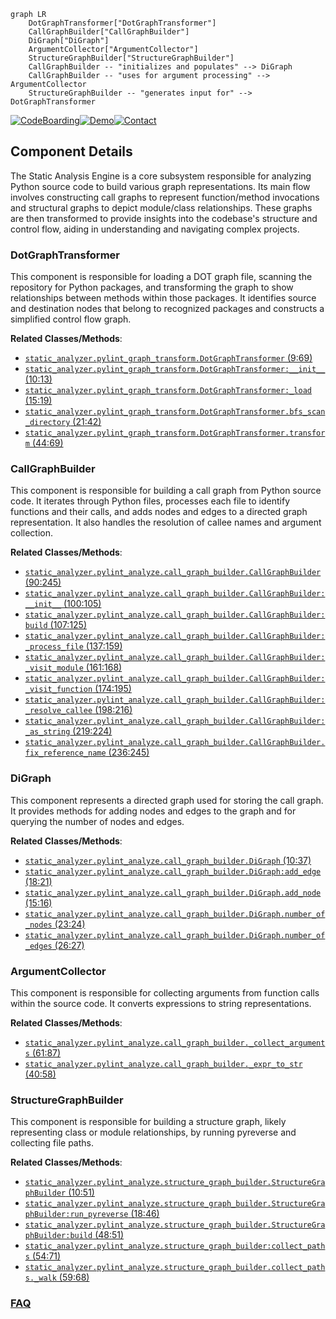 ```mermaid
graph LR
    DotGraphTransformer["DotGraphTransformer"]
    CallGraphBuilder["CallGraphBuilder"]
    DiGraph["DiGraph"]
    ArgumentCollector["ArgumentCollector"]
    StructureGraphBuilder["StructureGraphBuilder"]
    CallGraphBuilder -- "initializes and populates" --> DiGraph
    CallGraphBuilder -- "uses for argument processing" --> ArgumentCollector
    StructureGraphBuilder -- "generates input for" --> DotGraphTransformer
```
[![CodeBoarding](https://img.shields.io/badge/Generated%20by-CodeBoarding-9cf?style=flat-square)](https://github.com/CodeBoarding/GeneratedOnBoardings)[![Demo](https://img.shields.io/badge/Try%20our-Demo-blue?style=flat-square)](https://www.codeboarding.org/demo)[![Contact](https://img.shields.io/badge/Contact%20us%20-%20contact@codeboarding.org-lightgrey?style=flat-square)](mailto:contact@codeboarding.org)

## Component Details

The Static Analysis Engine is a core subsystem responsible for analyzing Python source code to build various graph representations. Its main flow involves constructing call graphs to represent function/method invocations and structural graphs to depict module/class relationships. These graphs are then transformed to provide insights into the codebase's structure and control flow, aiding in understanding and navigating complex projects.

### DotGraphTransformer
This component is responsible for loading a DOT graph file, scanning the repository for Python packages, and transforming the graph to show relationships between methods within those packages. It identifies source and destination nodes that belong to recognized packages and constructs a simplified control flow graph.


**Related Classes/Methods**:

- <a href="https://github.com/CodeBoarding/CodeBoarding/blob/master/static_analyzer/pylint_graph_transform.py#L9-L69" target="_blank" rel="noopener noreferrer">`static_analyzer.pylint_graph_transform.DotGraphTransformer` (9:69)</a>
- <a href="https://github.com/CodeBoarding/CodeBoarding/blob/master/static_analyzer/pylint_graph_transform.py#L10-L13" target="_blank" rel="noopener noreferrer">`static_analyzer.pylint_graph_transform.DotGraphTransformer:__init__` (10:13)</a>
- <a href="https://github.com/CodeBoarding/CodeBoarding/blob/master/static_analyzer/pylint_graph_transform.py#L15-L19" target="_blank" rel="noopener noreferrer">`static_analyzer.pylint_graph_transform.DotGraphTransformer:_load` (15:19)</a>
- <a href="https://github.com/CodeBoarding/CodeBoarding/blob/master/static_analyzer/pylint_graph_transform.py#L21-L42" target="_blank" rel="noopener noreferrer">`static_analyzer.pylint_graph_transform.DotGraphTransformer.bfs_scan_directory` (21:42)</a>
- <a href="https://github.com/CodeBoarding/CodeBoarding/blob/master/static_analyzer/pylint_graph_transform.py#L44-L69" target="_blank" rel="noopener noreferrer">`static_analyzer.pylint_graph_transform.DotGraphTransformer.transform` (44:69)</a>


### CallGraphBuilder
This component is responsible for building a call graph from Python source code. It iterates through Python files, processes each file to identify functions and their calls, and adds nodes and edges to a directed graph representation. It also handles the resolution of callee names and argument collection.


**Related Classes/Methods**:

- <a href="https://github.com/CodeBoarding/CodeBoarding/blob/master/static_analyzer/pylint_analyze/call_graph_builder.py#L90-L245" target="_blank" rel="noopener noreferrer">`static_analyzer.pylint_analyze.call_graph_builder.CallGraphBuilder` (90:245)</a>
- <a href="https://github.com/CodeBoarding/CodeBoarding/blob/master/static_analyzer/pylint_analyze/call_graph_builder.py#L100-L105" target="_blank" rel="noopener noreferrer">`static_analyzer.pylint_analyze.call_graph_builder.CallGraphBuilder:__init__` (100:105)</a>
- <a href="https://github.com/CodeBoarding/CodeBoarding/blob/master/static_analyzer/pylint_analyze/call_graph_builder.py#L107-L125" target="_blank" rel="noopener noreferrer">`static_analyzer.pylint_analyze.call_graph_builder.CallGraphBuilder:build` (107:125)</a>
- <a href="https://github.com/CodeBoarding/CodeBoarding/blob/master/static_analyzer/pylint_analyze/call_graph_builder.py#L137-L159" target="_blank" rel="noopener noreferrer">`static_analyzer.pylint_analyze.call_graph_builder.CallGraphBuilder:_process_file` (137:159)</a>
- <a href="https://github.com/CodeBoarding/CodeBoarding/blob/master/static_analyzer/pylint_analyze/call_graph_builder.py#L161-L168" target="_blank" rel="noopener noreferrer">`static_analyzer.pylint_analyze.call_graph_builder.CallGraphBuilder:_visit_module` (161:168)</a>
- <a href="https://github.com/CodeBoarding/CodeBoarding/blob/master/static_analyzer/pylint_analyze/call_graph_builder.py#L174-L195" target="_blank" rel="noopener noreferrer">`static_analyzer.pylint_analyze.call_graph_builder.CallGraphBuilder:_visit_function` (174:195)</a>
- <a href="https://github.com/CodeBoarding/CodeBoarding/blob/master/static_analyzer/pylint_analyze/call_graph_builder.py#L198-L216" target="_blank" rel="noopener noreferrer">`static_analyzer.pylint_analyze.call_graph_builder.CallGraphBuilder:_resolve_callee` (198:216)</a>
- <a href="https://github.com/CodeBoarding/CodeBoarding/blob/master/static_analyzer/pylint_analyze/call_graph_builder.py#L219-L224" target="_blank" rel="noopener noreferrer">`static_analyzer.pylint_analyze.call_graph_builder.CallGraphBuilder:_as_string` (219:224)</a>
- <a href="https://github.com/CodeBoarding/CodeBoarding/blob/master/static_analyzer/pylint_analyze/call_graph_builder.py#L236-L245" target="_blank" rel="noopener noreferrer">`static_analyzer.pylint_analyze.call_graph_builder.CallGraphBuilder.fix_reference_name` (236:245)</a>


### DiGraph
This component represents a directed graph used for storing the call graph. It provides methods for adding nodes and edges to the graph and for querying the number of nodes and edges.


**Related Classes/Methods**:

- <a href="https://github.com/CodeBoarding/CodeBoarding/blob/master/static_analyzer/pylint_analyze/call_graph_builder.py#L10-L37" target="_blank" rel="noopener noreferrer">`static_analyzer.pylint_analyze.call_graph_builder.DiGraph` (10:37)</a>
- <a href="https://github.com/CodeBoarding/CodeBoarding/blob/master/static_analyzer/pylint_analyze/call_graph_builder.py#L18-L21" target="_blank" rel="noopener noreferrer">`static_analyzer.pylint_analyze.call_graph_builder.DiGraph:add_edge` (18:21)</a>
- <a href="https://github.com/CodeBoarding/CodeBoarding/blob/master/static_analyzer/pylint_analyze/call_graph_builder.py#L15-L16" target="_blank" rel="noopener noreferrer">`static_analyzer.pylint_analyze.call_graph_builder.DiGraph.add_node` (15:16)</a>
- <a href="https://github.com/CodeBoarding/CodeBoarding/blob/master/static_analyzer/pylint_analyze/call_graph_builder.py#L23-L24" target="_blank" rel="noopener noreferrer">`static_analyzer.pylint_analyze.call_graph_builder.DiGraph.number_of_nodes` (23:24)</a>
- <a href="https://github.com/CodeBoarding/CodeBoarding/blob/master/static_analyzer/pylint_analyze/call_graph_builder.py#L26-L27" target="_blank" rel="noopener noreferrer">`static_analyzer.pylint_analyze.call_graph_builder.DiGraph.number_of_edges` (26:27)</a>


### ArgumentCollector
This component is responsible for collecting arguments from function calls within the source code. It converts expressions to string representations.


**Related Classes/Methods**:

- <a href="https://github.com/CodeBoarding/CodeBoarding/blob/master/static_analyzer/pylint_analyze/call_graph_builder.py#L61-L87" target="_blank" rel="noopener noreferrer">`static_analyzer.pylint_analyze.call_graph_builder._collect_arguments` (61:87)</a>
- <a href="https://github.com/CodeBoarding/CodeBoarding/blob/master/static_analyzer/pylint_analyze/call_graph_builder.py#L40-L58" target="_blank" rel="noopener noreferrer">`static_analyzer.pylint_analyze.call_graph_builder._expr_to_str` (40:58)</a>


### StructureGraphBuilder
This component is responsible for building a structure graph, likely representing class or module relationships, by running pyreverse and collecting file paths.


**Related Classes/Methods**:

- <a href="https://github.com/CodeBoarding/CodeBoarding/blob/master/static_analyzer/pylint_analyze/structure_graph_builder.py#L10-L51" target="_blank" rel="noopener noreferrer">`static_analyzer.pylint_analyze.structure_graph_builder.StructureGraphBuilder` (10:51)</a>
- <a href="https://github.com/CodeBoarding/CodeBoarding/blob/master/static_analyzer/pylint_analyze/structure_graph_builder.py#L18-L46" target="_blank" rel="noopener noreferrer">`static_analyzer.pylint_analyze.structure_graph_builder.StructureGraphBuilder:run_pyreverse` (18:46)</a>
- <a href="https://github.com/CodeBoarding/CodeBoarding/blob/master/static_analyzer/pylint_analyze/structure_graph_builder.py#L48-L51" target="_blank" rel="noopener noreferrer">`static_analyzer.pylint_analyze.structure_graph_builder.StructureGraphBuilder:build` (48:51)</a>
- <a href="https://github.com/CodeBoarding/CodeBoarding/blob/master/static_analyzer/pylint_analyze/structure_graph_builder.py#L54-L71" target="_blank" rel="noopener noreferrer">`static_analyzer.pylint_analyze.structure_graph_builder:collect_paths` (54:71)</a>
- <a href="https://github.com/CodeBoarding/CodeBoarding/blob/master/static_analyzer/pylint_analyze/structure_graph_builder.py#L59-L68" target="_blank" rel="noopener noreferrer">`static_analyzer.pylint_analyze.structure_graph_builder.collect_paths._walk` (59:68)</a>




### [FAQ](https://github.com/CodeBoarding/GeneratedOnBoardings/tree/main?tab=readme-ov-file#faq)
